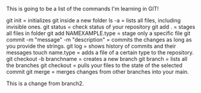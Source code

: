 This is going to be a list of the commands I'm learning in GIT!

git init = initializes git inside a new folder
ls -a = lists all files, including invisible ones.
git status = check status of your repository
git add . = stages all files in folder
git add NAMEXAMPLE.type = stage only a specific file
git commit -m "message" -m "description" = commits the changes as long as you provide the strings.
git log = shows history of commits and their messages
touch name.type = adds a file of a certain type to the repository.
git checkout -b branchname = creates a new branch
git branch = lists all the branches
git checkout <commit-hash> = pulls your files to the state of the selected commit
git merge = merges changes from other branches into your main.

This is a change from branch2.